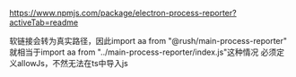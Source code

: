
https://www.npmjs.com/package/electron-process-reporter?activeTab=readme

<!-- https://www.typescriptlang.org/tsconfig#allowJs -->
软链接会转为真实路径，因此import aa from "@rush/main-process-reporter" 就相当于import aa from "../main-process-reporter/index.js"这种情况
必须定义allowJs，不然无法在ts中导入js